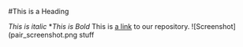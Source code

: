 #This is a Heading

*This is italic*
**This is Bold*
This is [a link](https://github.com/jjschnei/phase-0-gps-1) to our repository.
![Screenshot](pair_screenshot.png
stuff